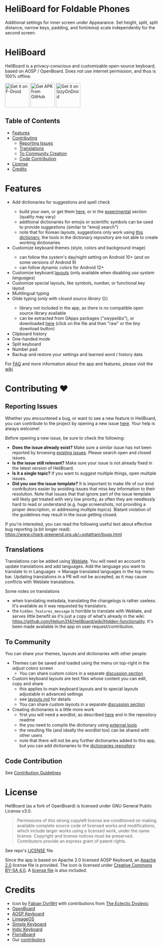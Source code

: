 # HeliBoard for Foldable Phones
Additional settings for inner screen under Appearance. 
Set height, split, split distance, narrow keys, padding, and font/emoji scale independently for the second screen.

# HeliBoard
HeliBoard is a privacy-conscious and customizable open-source keyboard, based on AOSP / OpenBoard.
Does not use internet permission, and thus is 100% offline.

[<img src="https://fdroid.gitlab.io/artwork/badge/get-it-on.png" alt="Get it on F-Droid" height="80">](https://f-droid.org/packages/helium314.keyboard/)
[<img src="https://user-images.githubusercontent.com/663460/26973090-f8fdc986-4d14-11e7-995a-e7c5e79ed925.png" alt="Get APK from GitHub" height="80">](https://github.com/Helium314/HeliBoard/releases/latest)
[<img src="https://gitlab.com/IzzyOnDroid/repo/-/raw/master/assets/IzzyOnDroid.png" alt="Get it on IzzyOnDroid" height="80">](https://apt.izzysoft.de/fdroid/index/apk/helium314.keyboard)

## Table of Contents

- [Features](#features)
- [Contributing](#contributing-)
   * [Reporting Issues](#reporting-issues)
   * [Translations](#translations)
   * [To Community Creation](#to-community)
   * [Code Contribution](CONTRIBUTING.md)
- [License](#license)
- [Credits](#credits)

# Features
<ul>
  <li>Add dictionaries for suggestions and spell check</li>
  <ul>
    <li>build your own, or get them  <a href="https://codeberg.org/Helium314/aosp-dictionaries#dictionaries">here</a>, or in the <a href="https://codeberg.org/Helium314/aosp-dictionaries#experimental-dictionaries">experimental</a> section (quality may vary)</li>
    <li>additional dictionaries for emojis or scientific symbols can be used to provide suggestions (similar to "emoji search")</li>
    <li>note that for Korean layouts, suggestions only work using <a href="https://github.com/openboard-team/openboard/commit/83fca9533c03b9fecc009fc632577226bbd6301f">this dictionary</a>, the tools in the dictionary repository are not able to create working dictionaries</li>
  </ul>
  <li>Customize keyboard themes (style, colors and background image)</li>
  <ul>
    <li>can follow the system's day/night setting on Android 10+ (and on some versions of Android 9)</li>
    <li>can follow dynamic colors for Android 12+</li>
  </ul>
  <li>Customize keyboard <a href="https://github.com/Helium314/HeliBoard/blob/main/layouts.md">layouts</a> (only available when disabling <i>use system languages</i>)</li>
  <li>Customize special layouts, like symbols, number,  or functional key layout</li>
  <li>Multilingual typing</li>
  <li>Glide typing (<i>only with closed source library</i> ☹️)</li>
  <ul>
    <li>library not included in the app, as there is no compatible open source library available</li>
    <li>can be extracted from GApps packages ("<i>swypelibs</i>"), or downloaded <a href="https://github.com/erkserkserks/openboard/tree/46fdf2b550035ca69299ce312fa158e7ade36967/app/src/main/jniLibs">here</a> (click on the file and then "raw" or the tiny download button)</li>
  </ul>
  <li>Clipboard history</li>
  <li>One-handed mode</li>
  <li>Split keyboard</li>
  <li>Number pad</li>
  <li>Backup and restore your settings and learned word / history data</li>
</ul>

For [FAQ](https://github.com/Helium314/HeliBoard/wiki/FAQ) and more information about the app and features, please visit the [wiki](https://github.com/Helium314/HeliBoard/wiki)

# Contributing ❤

## Reporting Issues

Whether you encountered a bug, or want to see a new feature in HeliBoard, you can contribute to the project by opening a new issue [here](https://github.com/Helium314/HeliBoard/issues). Your help is always welcome!

Before opening a new issue, be sure to check the following:
 - **Does the issue already exist?** Make sure a similar issue has not been reported by browsing [existing issues](https://github.com/Helium314/HeliBoard/issues?q=). Please search open and closed issues.
 - **Is the issue still relevant?** Make sure your issue is not already fixed in the latest version of HeliBoard.
 - **Is it a single topic?** If you want to suggest multiple things, open multiple issues.
 - **Did you use the issue template?** It is important to make life of our kind contributors easier by avoiding issues that miss key information to their resolution.
Note that issues that that ignore part of the issue template will likely get treated with very low priority, as often they are needlessly hard to read or understand (e.g. huge screenshots, not providing a proper description, or addressing multiple topics). Blatant violation of the guidelines may result in the issue getting closed.

If you're interested, you can read the following useful text about effective bug reporting (a bit longer read): https://www.chiark.greenend.org.uk/~sgtatham/bugs.html

## Translations
Translations can be added using [Weblate](https://translate.codeberg.org/projects/heliboard/). You will need an account to update translations and add languages. Add the language you want to translate to in Languages -> Manage translated languages in the top menu bar.
Updating translations in a PR will not be accepted, as it may cause conflicts with Weblate translations.

Some notes on translations
* when translating metadata, translating the changelogs is rather useless. It's available as it was requested by translators.
* the `hidden_features_message` is horrible to translate with Weblate, and serves little benefit as it's just a copy of what's already in the wiki: https://github.com/Helium314/HeliBoard/wiki/Hidden-functionality. It's been made available in the app on user request/contribution.

## To Community
You can share your themes, layouts and dictionaries with other people:
* Themes can be saved and loaded using the menu on top-right in the _adjust colors_ screen
  * You can share custom colors in a separate [discussion section](https://github.com/Helium314/HeliBoard/discussions/categories/custom-colors)
* Custom keyboard layouts are text files whose content you can edit, copy and share
  * this applies to main keyboard layouts and to special layouts adjustable in advanced settings
  * see [layouts.md](layouts.md) for details
  * You can share custom layouts in a separate [discussion section](https://github.com/Helium314/HeliBoard/discussions/categories/custom-layout)
* Creating dictionaries is a little more work
  * first you will need a wordlist, as described [here](https://codeberg.org/Helium314/aosp-dictionaries/src/branch/main/wordlists/sample.combined) and in the repository readme
  * the you need to compile the dictionary using [external tools](https://github.com/remi0s/aosp-dictionary-tools)
  * the resulting file (and ideally the wordlist too) can be shared with other users
  * note that there will not be any further dictionaries added to this app, but you can add dictionaries to the [dictionaries repository](https://codeberg.org/Helium314/aosp-dictionaries)

## Code Contribution
See [Contribution Guidelines](CONTRIBUTING.md)

# License

HeliBoard (as a fork of OpenBoard) is licensed under GNU General Public License v3.0.

 > Permissions of this strong copyleft license are conditioned on making available complete source code of licensed works and modifications, which include larger works using a licensed work, under the same license. Copyright and license notices must be preserved. Contributors provide an express grant of patent rights.

See repo's [LICENSE](/LICENSE) file.

Since the app is based on Apache 2.0 licensed AOSP Keyboard, an [Apache 2.0](LICENSE-Apache-2.0) license file is provided.
The icon is licensed under [Creative Commons BY-SA 4.0](https://creativecommons.org/licenses/by-sa/4.0/). A [license file](LICENSE-CC-BY-SA-4.0) is also included.

# Credits
- Icon by [Fabian OvrWrt](https://github.com/FabianOvrWrt) with contributions from [The Eclectic Dyslexic](https://github.com/the-eclectic-dyslexic)
- [OpenBoard](https://github.com/openboard-team/openboard)
- [AOSP Keyboard](https://android.googlesource.com/platform/packages/inputmethods/LatinIME/)
- [LineageOS](https://review.lineageos.org/admin/repos/LineageOS/android_packages_inputmethods_LatinIME)
- [Simple Keyboard](https://github.com/rkkr/simple-keyboard)
- [Indic Keyboard](https://gitlab.com/indicproject/indic-keyboard)
- [FlorisBoard](https://github.com/florisboard/florisboard/)
- Our [contributors](https://github.com/Helium314/HeliBoard/graphs/contributors)
